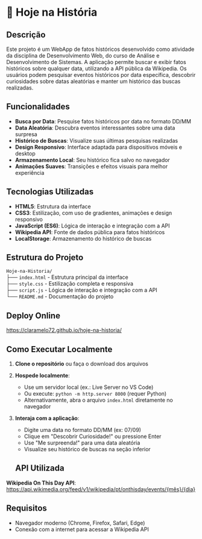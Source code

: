 # 📅 Hoje na História

## Descrição
Este projeto é um WebApp de fatos históricos desenvolvido como atividade da disciplina de Desenvolvimento Web, do curso de Análise e Desenvolvimento de Sistemas. A aplicação permite buscar e exibir fatos históricos sobre qualquer data, utilizando a API pública da Wikipedia. Os usuários podem pesquisar eventos históricos por data específica, descobrir curiosidades sobre datas aleatórias e manter um histórico das buscas realizadas.

## Funcionalidades
- **Busca por Data**: Pesquise fatos históricos por data no formato DD/MM
- **Data Aleatória**: Descubra eventos interessantes sobre uma data surpresa
- **Histórico de Buscas**: Visualize suas últimas pesquisas realizadas
- **Design Responsivo**: Interface adaptada para dispositivos móveis e desktop
- **Armazenamento Local**: Seu histórico fica salvo no navegador
- **Animações Suaves**: Transições e efeitos visuais para melhor experiência

## Tecnologias Utilizadas
- **HTML5**: Estrutura da interface
- **CSS3**: Estilização, com uso de gradientes, animações e design responsivo
- **JavaScript (ES6)**: Lógica de interação e integração com a API
- **Wikipedia API**: Fonte de dados pública para fatos históricos
- **LocalStorage**: Armazenamento do histórico de buscas

## Estrutura do Projeto

`Hoje-na-Historia/`  
├── `index.html` - Estrutura principal da interface  
├── `style.css` - Estilização completa e responsiva  
├── `script.js` - Lógica de interação e integração com a API  
└── `README.md` - Documentação do projeto

## Deploy Online
https://claramelo72.github.io/hoje-na-historia/

## Como Executar Localmente
1. **Clone o repositório** ou faça o download dos arquivos
2. **Hospede localmente**:
   - Use um servidor local (ex.: Live Server no VS Code)
   - Ou execute: `python -m http.server 8000` (requer Python)
   - Alternativamente, abra o arquivo `index.html` diretamente no navegador
3. **Interaja com a aplicação**:
   - Digite uma data no formato DD/MM (ex: 07/09)
   - Clique em "Descobrir Curiosidade!" ou pressione Enter
   - Use "Me surpreenda!" para uma data aleatória
   - Visualize seu histórico de buscas na seção inferior

   ## API Utilizada
**Wikipedia On This Day API**:
https://api.wikimedia.org/feed/v1/wikipedia/pt/onthisday/events/{mês}/{dia}

## Requisitos
- Navegador moderno (Chrome, Firefox, Safari, Edge)
- Conexão com a internet para acessar a Wikipedia API
